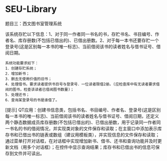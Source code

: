 # SEU-Library
题目三：西文图书室管理系统

   该系统存贮以下信息：1、对于同一作者同一书名的书，存贮书名、书目编号、作者名、库存册数(不包括已借出的)、已借出册数。2、对于每一本书还要存贮一个登录号(这是区别每一本书的唯一标志)、当前借阅该书的读者姓名与借书证号、借阅日期。
   
    系统功能要求如下：
    1．创建存贮系统；
    2．增加新书；
    3．删去无使用价值的旧书；
    4．处理借书。要求读者提供书目号与登录号．一位读者限借2册。(应检查库中有无读者要求借阅的图书，检查该读者已借阅图书数量)；
    5．处理还书；
    6．查询某登录号的书是谁借了。
    
[提示] 
QT应用：创建书信息类，包括书名、书目编号、作者名、登录号(这是区别每一本书的唯一标志)、当前借阅该书的读者姓名与借书证号、借阅日期，还定义两个静态数据成员库存册数(不包括已借出的)、已借出册数，用于记录同一作者同一书名的书的借阅情况，并实现类对象的文件保存和读取；在主窗口中添加表示库存书和已借出书的链表或数组（建议用模板类），并实现信息的文件保存和读取；通过菜单打开对话框，在对话框中实现增加新书、借书、还书和查询功能并及时更新文档（用多个对话框）；在控件中显示查询结果；库存书和已借出书的信息可保存到文件并可读出。
